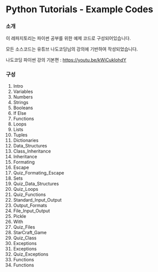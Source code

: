 # Python Tutorials - Example Codes

### 소개
이 레파지토리는 파이썬 공부를 위한 예제 코드로 구성되어있습니다.

모든 소스코드는 유튜브 나도코딩님의 강의에 기반하여 작성되었습니다.

나도코딩 파이썬 강의 기본편 : https://youtu.be/kWiCuklohdY

### 구성
1. Intro
2. Variables
3. Numbers
4. Strings
5. Booleans
6. If Else
7. Functions
8. Loops
9. Lists
10. Tuples
11. Dictionaries
12. Data_Structures
13. Class_Inheritance
14. Inheritance
16. Formating
17. Escape
18. Quiz_Formating_Escape
19. Sets
20. Quiz_Data_Structures
21. Quiz_Loops
22. Quiz_Functions
23. Standard_Input_Output
24. Output_Formats
25. File_Input_Output
26. Pickle
27. With
28. Quiz_Files
29. StarCraft_Game
30. Quiz_Class
31. Exceptions
32. Exceptions
33. Quiz_Exceptions
35. Functions
36. Functions
